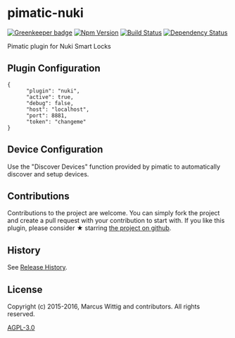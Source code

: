 # pimatic-nuki

[![Greenkeeper badge](https://badges.greenkeeper.io/mwittig/pimatic-nuki.svg)](https://greenkeeper.io/)
[![Npm Version](https://badge.fury.io/js/pimatic-nuki.svg)](http://badge.fury.io/js/pimatic-nuki)
[![Build Status](https://travis-ci.org/mwittig/pimatic-nuki.svg?branch=master)](https://travis-ci.org/mwittig/pimatic-nuki)
[![Dependency Status](https://david-dm.org/mwittig/pimatic-nuki.svg)](https://david-dm.org/mwittig/pimatic-nuki)

Pimatic plugin for Nuki Smart Locks

## Plugin Configuration

    {
          "plugin": "nuki",
          "active": true,
          "debug": false,
          "host": "localhost",
          "port": 8881,
          "token": "changeme"
    }

## Device Configuration

Use the "Discover Devices" function provided by pimatic to automatically discover and setup devices.

## Contributions

Contributions to the project are  welcome. You can simply fork the project and create a pull request with 
your contribution to start with. If you like this plugin, please consider &#x2605; starring 
[the project on github](https://github.com/mwittig/pimatic-nuki).

## History

See [Release History](https://github.com/mwittig/pimatic-nuki/blob/master/HISTORY.md).

## License 

Copyright (c) 2015-2016, Marcus Wittig and contributors. All rights reserved.

[AGPL-3.0](https://github.com/mwittig/pimatic-nuki/blob/master/LICENSE)
